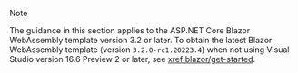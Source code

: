 > [!NOTE]
> The guidance in this section applies to the ASP.NET Core Blazor WebAssembly template version 3.2 or later. To obtain the latest Blazor WebAssembly template (version `3.2.0-rc1.20223.4`) when not using Visual Studio version 16.6 Preview 2 or later, see <xref:blazor/get-started>.
